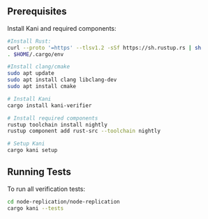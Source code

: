 ## Prerequisites

Install Kani and required components:


```bash
#Install Rust:
curl --proto '=https' --tlsv1.2 -sSf https://sh.rustup.rs | sh
. $HOME/.cargo/env

#Install clang/cmake
sudo apt update
sudo apt install clang libclang-dev
sudo apt install cmake

# Install Kani
cargo install kani-verifier

# Install required components
rustup toolchain install nightly
rustup component add rust-src --toolchain nightly

# Setup Kani
cargo kani setup
```

## Running Tests

To run all verification tests:

```bash
cd node-replication/node-replication
cargo kani --tests
```